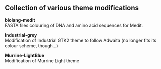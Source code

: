 ## Collection of various theme modifications

**biolang-medit**  
FASTA files colouring of DNA and amino acid sequences for Medit.

**Industrial-grey**  
Modification of Industrial GTK2 theme to follow Adwaita (no longer fits its colour scheme, though...)

**Murrine-LightBlue**  
Modification of Murrine Light theme

